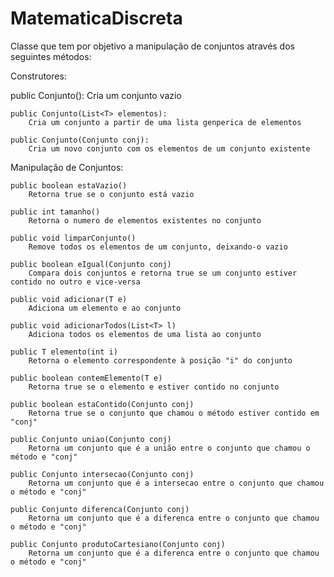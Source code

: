 MatematicaDiscreta
==================
Classe que tem por objetivo a manipulação de conjuntos através dos seguintes métodos:

Construtores:

  public Conjunto():
		Cria um conjunto vazio

	public Conjunto(List<T> elementos):
		Cria um conjunto a partir de uma lista genperica de elementos

	public Conjunto(Conjunto conj):
		Cria um novo conjunto com os elementos de um conjunto existente

Manipulação de Conjuntos:

	public boolean estaVazio()
		Retorna true se o conjunto está vazio
	
	public int tamanho()
		Retorna o numero de elementos existentes no conjunto

	public void limparConjunto()
		Remove todos os elementos de um conjunto, deixando-o vazio

	public boolean eIgual(Conjunto conj)
		Compara dois conjuntos e retorna true se um conjunto estiver contido no outro e vice-versa

	public void adicionar(T e)
		Adiciona um elemento e ao conjunto

	public void adicionarTodos(List<T> l)
		Adiciona todos os elementos de uma lista ao conjunto

	public T elemento(int i)
		Retorna o elemento correspondente à posição "i" do conjunto

	public boolean contemElemento(T e)
		Retorna true se o elemento e estiver contido no conjunto

	public boolean estaContido(Conjunto conj)
		Retorna true se o conjunto que chamou o método estiver contido em "conj"

	public Conjunto uniao(Conjunto conj)
		Retorna um conjunto que é a união entre o conjunto que chamou o método e "conj"

	public Conjunto intersecao(Conjunto conj)
		Retorna um conjunto que é a intersecao entre o conjunto que chamou o método e "conj"

	public Conjunto diferenca(Conjunto conj)
		Retorna um conjunto que é a diferenca entre o conjunto que chamou o método e "conj"

	public Conjunto produtoCartesiano(Conjunto conj)
		Retorna um conjunto que é a diferenca entre o conjunto que chamou o método e "conj"



